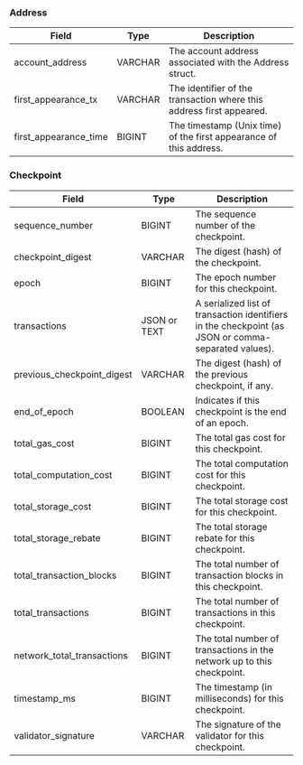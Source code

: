 

### Address

| Field                 | Type    | Description                                                  |
| --------------------- | ------- | ------------------------------------------------------------ |
| account_address       | VARCHAR | The account address associated with the Address struct.      |
| first_appearance_tx   | VARCHAR | The identifier of the transaction where this address first appeared. |
| first_appearance_time | BIGINT  | The timestamp (Unix time) of the first appearance of this address. |


### Checkpoint

| Field                      | Type         | Description                                                  |
| -------------------------- | ------------ | ------------------------------------------------------------ |
| sequence_number            | BIGINT       | The sequence number of the checkpoint.                       |
| checkpoint_digest          | VARCHAR      | The digest (hash) of the checkpoint.                         |
| epoch                      | BIGINT       | The epoch number for this checkpoint.                        |
| transactions               | JSON or TEXT | A serialized list of transaction identifiers in the checkpoint (as JSON or comma-separated values). |
| previous_checkpoint_digest | VARCHAR      | The digest (hash) of the previous checkpoint, if any.        |
| end_of_epoch               | BOOLEAN      | Indicates if this checkpoint is the end of an epoch.         |
| total_gas_cost             | BIGINT       | The total gas cost for this checkpoint.                      |
| total_computation_cost     | BIGINT       | The total computation cost for this checkpoint.              |
| total_storage_cost         | BIGINT       | The total storage cost for this checkpoint.                  |
| total_storage_rebate       | BIGINT       | The total storage rebate for this checkpoint.                |
| total_transaction_blocks   | BIGINT       | The total number of transaction blocks in this checkpoint.   |
| total_transactions         | BIGINT       | The total number of transactions in this checkpoint.         |
| network_total_transactions | BIGINT       | The total number of transactions in the network up to this checkpoint. |
| timestamp_ms               | BIGINT       | The timestamp (in milliseconds) for this checkpoint.         |
| validator_signature        | VARCHAR      | The signature of the validator for this checkpoint.          |



